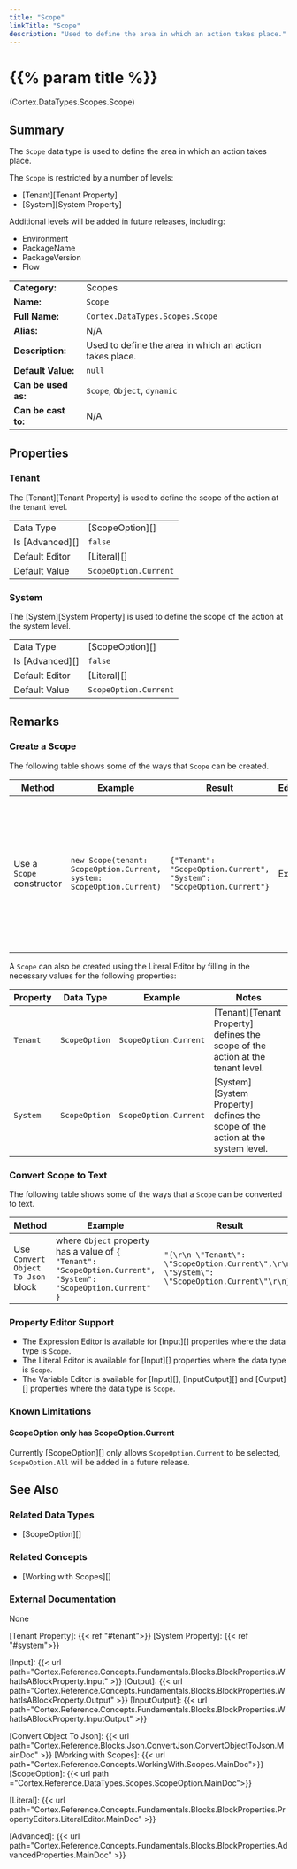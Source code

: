 ```yaml
---
title: "Scope"
linkTitle: "Scope"
description: "Used to define the area in which an action takes place."
---
```


# {{% param title %}}

<p class="namespace">(Cortex.DataTypes.Scopes.Scope)</p>

## Summary

The `Scope` data type is used to define the area in which an action takes place.

The `Scope` is restricted by a number of levels:

- [Tenant][Tenant Property]
- [System][System Property]

Additional levels will be added in future releases, including:

- Environment
- PackageName
- PackageVersion
- Flow

|                     |                                                         |
|---------------------|---------------------------------------------------------|
| **Category:**       | Scopes                                                  |
| **Name:**           | `Scope`                                                 |
| **Full Name:**      | `Cortex.DataTypes.Scopes.Scope`                         |
| **Alias:**          | N/A                                                     |
| **Description:**    | Used to define the area in which an action takes place. |
| **Default Value:**  | `null`                                                  |
| **Can be used as:** | `Scope`, `Object`, `dynamic`                            |
| **Can be cast to:** | N/A                                                     |

## Properties

### Tenant

The [Tenant][Tenant Property] is used to define the scope of the action at the tenant level.

|                 |                       |
|-----------------|-----------------------|
| Data Type       | [ScopeOption][]       |
| Is [Advanced][] | `false`               |
| Default Editor  | [Literal][]           |
| Default Value   | `ScopeOption.Current` |

### System

The [System][System Property] is used to define the scope of the action at the system level.

|                 |                       |
|-----------------|-----------------------|
| Data Type       | [ScopeOption][]       |
| Is [Advanced][] | `false`               |
| Default Editor  | [Literal][]           |
| Default Value   | `ScopeOption.Current` |

## Remarks

### Create a Scope

The following table shows some of the ways that `Scope` can be created.

| Method                    | Example                                                               | Result                                                               | Editor&nbsp;Support | Notes                                                                                          |
|---------------------------|-----------------------------------------------------------------------|----------------------------------------------------------------------|---------------------|------------------------------------------------------------------------------------------------|
| Use a `Scope` constructor | `new Scope(tenant: ScopeOption.Current, system: ScopeOption.Current)` | `{"Tenant": "ScopeOption.Current", "System": "ScopeOption.Current"}` | Expression          | Creates a new `Scope` that can be used to restrict an action to the current Tenant and System. |

A `Scope` can also be created using the Literal Editor by filling in the necessary values for the following properties:

| Property | Data Type     | Example               | Notes                                                                          |
|----------|---------------|-----------------------|--------------------------------------------------------------------------------|
| `Tenant` | `ScopeOption` | `ScopeOption.Current` | [Tenant][Tenant Property] defines the scope of the action at the tenant level. |
| `System` | `ScopeOption` | `ScopeOption.Current` | [System][System Property] defines the scope of the action at the system level. |

### Convert Scope to Text

The following table shows some of the ways that a `Scope` can be converted to text.

| Method                             | Example                                                                                                       | Result                                                                                      | Editor&nbsp;Support | Notes                          |
|------------------------------------|---------------------------------------------------------------------------------------------------------------|---------------------------------------------------------------------------------------------|---------------------|--------------------------------|
| Use `Convert Object To Json` block | where `Object` property has a value of `{ "Tenant": "ScopeOption.Current", "System": "ScopeOption.Current" }` | `"{\r\n \"Tenant\": \"ScopeOption.Current\",\r\n \"System\": \"ScopeOption.Current\"\r\n}"` | N/A                 | See [Convert Object To Json][] |

### Property Editor Support

- The Expression Editor is available for [Input][] properties where the data type is `Scope`.
- The Literal Editor is available for [Input][] properties where the data type is `Scope`.
- The Variable Editor is available for [Input][], [InputOutput][] and [Output][] properties where the data type is `Scope`.

### Known Limitations

#### ScopeOption only has ScopeOption.Current

Currently [ScopeOption][] only allows `ScopeOption.Current` to be selected, `ScopeOption.All` will be added in a future release.

## See Also

### Related Data Types

- [ScopeOption][]

### Related Concepts

- [Working with Scopes][]

### External Documentation

None

[Tenant Property]: {{< ref "#tenant">}}
[System Property]: {{< ref "#system">}}

[Input]: {{< url path="Cortex.Reference.Concepts.Fundamentals.Blocks.BlockProperties.WhatIsABlockProperty.Input" >}}
[Output]: {{< url path="Cortex.Reference.Concepts.Fundamentals.Blocks.BlockProperties.WhatIsABlockProperty.Output" >}}
[InputOutput]: {{< url path="Cortex.Reference.Concepts.Fundamentals.Blocks.BlockProperties.WhatIsABlockProperty.InputOutput" >}}

[Convert Object To Json]: {{< url path="Cortex.Reference.Blocks.Json.ConvertJson.ConvertObjectToJson.MainDoc" >}}
[Working with Scopes]: {{< url path="Cortex.Reference.Concepts.WorkingWith.Scopes.MainDoc">}}
[ScopeOption]: {{< url path ="Cortex.Reference.DataTypes.Scopes.ScopeOption.MainDoc">}}

[Literal]: {{< url path="Cortex.Reference.Concepts.Fundamentals.Blocks.BlockProperties.PropertyEditors.LiteralEditor.MainDoc" >}}

[Advanced]: {{< url path="Cortex.Reference.Concepts.Fundamentals.Blocks.BlockProperties.AdvancedProperties.MainDoc" >}}
